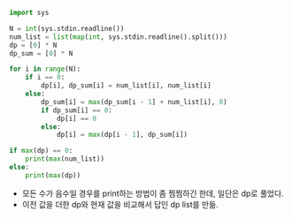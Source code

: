 ``` python
import sys

N = int(sys.stdin.readline())
num_list = list(map(int, sys.stdin.readline().split()))
dp = [0] * N
dp_sum = [0] * N

for i in range(N):
    if i == 0:
        dp[i], dp_sum[i] = num_list[i], num_list[i]
    else:
        dp_sum[i] = max(dp_sum[i - 1] + num_list[i], 0)
        if dp_sum[i] == 0:
            dp[i] == 0
        else:
            dp[i] = max(dp[i - 1], dp_sum[i])

if max(dp) == 0:
    print(max(num_list))
else:
    print(max(dp))
```
- 모든 수가 음수일 경우를 print하는 방법이 좀 찜찜하긴 한데, 일단은 dp로 풀었다. 
- 이전 값을 더한 dp와 현재 값을 비교해서 답인 dp list를 만듦.